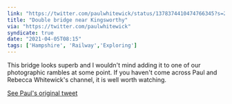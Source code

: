 ```yaml
---
link: "https://twitter.com/paulwhitewick/status/1378374410474766345?s=21"
title: "Double bridge near Kingsworthy"
via: "https://twitter.com/paulwhitewick"
syndicate: true
date: "2021-04-05T08:15"
tags: ['Hampshire', 'Railway','Exploring']
---
```

This bridge looks superb and I wouldn't mind adding it to one of our photographic rambles at some point. If you haven't come across Paul and Rebecca Whitewick's channel, it is well worth watching. 

[See Paul's original tweet](https://twitter.com/paulwhitewick/status/1378374410474766345?s=21)